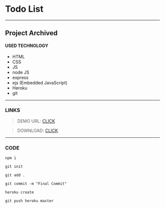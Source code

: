 # Todo List
___
## Project Archived 

#### USED TECHNOLOGY

- HTML
- CSS
- JS
- node JS
- express
- ejs (Embedded JavaScript)
- Heroku
- git
___
### LINKS

> DEMO URL: [CLICK](https://fierce-savannah-86792.herokuapp.com/ "Heroku Link Demo")

> DOWNLOAD: [CLICK](https://github.com/subhranshuchoudhury/todolist/archive/refs/heads/main.zip "Download Project")

___
### CODE

```npm i```

```git init```

```git add .```

```git commit -m "Final Commit"```

```heroku create```

```git push heroku master```

